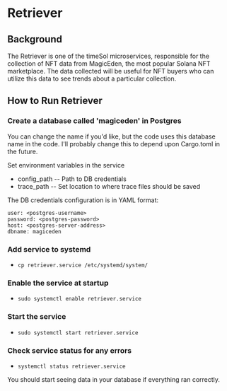 # Retriever

## Background
The Retriever is one of the timeSol microservices, responsible for the collection of NFT data from MagicEden, the most popular Solana NFT marketplace. The data collected will be useful for NFT buyers who can utilize this data to see trends about a particular collection.

## How to Run Retriever

### Create a database called 'magiceden' in Postgres
You can change the name if you'd like, but the code uses this database name in the code. I'll probably change this to depend upon Cargo.toml in the future.

Set environment variables in the service

* config_path -- Path to DB credentials
* trace_path -- Set location to where trace files should be saved

The DB credentials configuration is in YAML format:

```
user: <postgres-username>
password: <postgres-password>
host: <postgres-server-address>
dbname: magiceden
```
### Add service to systemd
* `cp retriever.service /etc/systemd/system/`
### Enable the service at startup
* `sudo systemctl enable retriever.service`
### Start the service
* `sudo systemctl start retriever.service`
### Check service status for any errors
* `systemctl status retriever.service`

You should start seeing data in your database if everything ran correctly.
